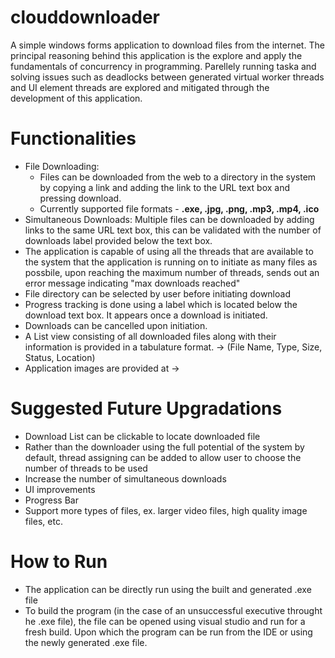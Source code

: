 # clouddownloader
 A simple windows forms application to download files from the internet.
 The principal reasoning behind this application is the explore and apply the fundamentals of concurrency in programming. 
 Parellely running taska and solving issues such as deadlocks between generated virtual worker threads and UI element threads 
 are explored and mitigated through the development of this application.
 
# Functionalities
 - File Downloading: 
   - Files can be downloaded from the web to a directory in the system by copying a link and adding the link to the URL text box and pressing download.
   - Currently supported file formats - **.exe, .jpg, .png, .mp3, .mp4, .ico**
 - Simultaneous Downloads: Multiple files can be downloaded by adding links to the same URL text box, this can be validated with the number of downloads label provided below the text box.
 - The application is capable of using all the threads that are available to the system that the application is running on to initiate as many files as possbile, upon reaching the maximum number of threads, sends out an error message indicating "max downloads reached"
 - File directory can be selected by user before initiating download
 - Progress tracking is done using a label which is located below the download text box. It appears once a download is initiated.
 - Downloads can be cancelled upon initiation.
 - A List view consisting of all downloaded files along with their information is provided in a tabulature format. -> (File Name, Type, Size, Status, Location)
 - Application images are provided at ->
 
# Suggested Future Upgradations
 - Download List can be clickable to locate downloaded file
 - Rather than the downloader using the full potential of the system by default, thread assigning can be added to allow user to choose the number of threads to be used
 - Increase the number of simultaneous downloads
 - UI improvements
 - Progress Bar
 - Support more types of files, ex. larger video files, high quality image files, etc.
 
# How to Run
 - The application can be directly run using the built and generated .exe file
 - To build the program (in the case of an unsuccessful executive throught he .exe file), the file can be opened using visual studio and run for a fresh build. Upon which the program can be run from the IDE or using the newly generated .exe file.

